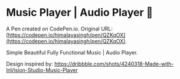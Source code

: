 # Music Player | Audio Player 🎵

A Pen created on CodePen.io. Original URL: [https://codepen.io/himalayasingh/pen/QZKqOX](https://codepen.io/himalayasingh/pen/QZKqOX).

Simple Beautiful Fully Functional Music | Audio Player.

Design inspired by: https://dribbble.com/shots/4240318-Made-with-InVision-Studio-Music-Player
